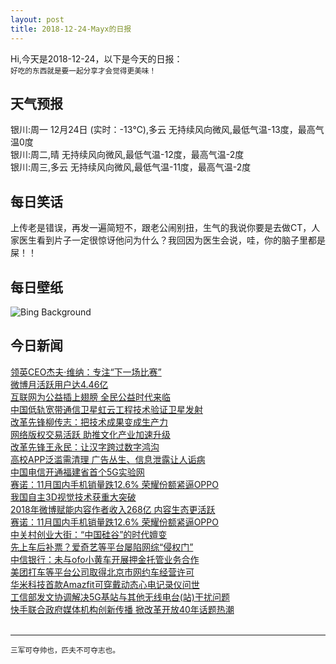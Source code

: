 ```yaml
---
layout: post
title: 2018-12-24-Mayx的日报
---
```


Hi,今天是2018-12-24，以下是今天的日报：<br><small>
好吃的东西就是要一起分享才会觉得更美味！</small><!--more-->
## 天气预报
银川:周一 12月24日 (实时：-13℃),多云 无持续风向微风,最低气温-13度，最高气温0度<br>银川:周二,晴 无持续风向微风,最低气温-12度，最高气温-2度<br>银川:周三,多云 无持续风向微风,最低气温-11度，最高气温-2度
## 每日笑话
上传老是错误，再发一遍简短不，跟老公闹别扭，生气的我说你要是去做CT，人家医生看到片子一定很惊讶他问为什么？我回因为医生会说，哇，你的脑子里都是屎！！
## 每日壁纸
![Bing Background](https://cn.bing.com/az/hprichbg/rb/Ravennaschlucht_EN-US4177652165_1920x1080.jpg "Ravennaschlucht Christmas market in the Höllental valley, Germany (© Daniel Schoenen/Aurora Photos)")
## 今日新闻

[领英CEO杰夫·维纳：专注“下一场比赛”](http://it.people.com.cn/n1/2018/1224/c1009-30483168.html)   
[微博月活跃用户达4.46亿](http://it.people.com.cn/n1/2018/1224/c1009-30483158.html)   
[互联网为公益插上翅膀 全民公益时代来临](http://it.people.com.cn/n1/2018/1224/c1009-30483167.html)   
[中国低轨宽带通信卫星虹云工程技术验证卫星发射](http://it.people.com.cn/n1/2018/1224/c1009-30483147.html)   
[改革先锋柳传志：把技术成果变成生产力](http://it.people.com.cn/n1/2018/1224/c1009-30483122.html)   
[网络版权交易活跃 助推文化产业加速升级](http://it.people.com.cn/n1/2018/1224/c1009-30483130.html)   
[改革先锋王永民：让汉字跨过数字鸿沟](http://it.people.com.cn/n1/2018/1224/c1009-30483121.html)   
[高校APP泛滥需清理 广告丛生、信息泄露让人诟病](http://it.people.com.cn/n1/2018/1224/c1009-30483267.html)   
[中国电信开通福建省首个5G实验网](http://it.people.com.cn/n1/2018/1224/c1009-30483106.html)   
[赛诺：11月国内手机销量跌12.6% 荣耀份额紧逼OPPO](http://it.people.com.cn/n1/2018/1224/c1009-30483105.html)   
[我国自主3D视觉技术获重大突破](http://it.people.com.cn/n1/2018/1223/c1009-30482489.html)   
[2018年微博赋能内容作者收入268亿 内容生态更活跃](http://it.people.com.cn/n1/2018/1223/c1009-30482485.html)   
[赛诺：11月国内手机销量跌12.6% 荣耀份额紧逼OPPO](http://it.people.com.cn/n1/2018/1223/c1009-30482490.html)   
[中关村创业大街：“中国硅谷”的时代嬗变](http://it.people.com.cn/n1/2018/1222/c1009-30482252.html)   
[先上车后补票？爱奇艺等平台屡陷网综“侵权门”](http://it.people.com.cn/n1/2018/1222/c1009-30482188.html)   
[中信银行：未与ofo小黄车开展押金托管业务合作](http://it.people.com.cn/n1/2018/1222/c1009-30482189.html)   
[美团打车等平台公司取得北京市网约车经营许可](http://it.people.com.cn/n1/2018/1222/c1009-30482190.html)   
[华米科技首款Amazfit可穿戴动态心电记录仪问世](http://it.people.com.cn/n1/2018/1222/c1009-30482052.html)   
[工信部发文协调解决5G基站与其他无线电台(站)干扰问题](http://it.people.com.cn/n1/2018/1222/c1009-30482053.html)   
[快手联合政府媒体机构创新传播 掀改革开放40年话题热潮](http://it.people.com.cn/n1/2018/1222/c1009-30482051.html)   
<br />

***

<small>三军可夺帅也，匹夫不可夺志也。</small>
